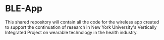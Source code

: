 # BLE-App
This shared repository will contain all the code for the wireless app created to support the continuation of research in New York University's Vertically Integrated Project on wearable technology in the health industry.
